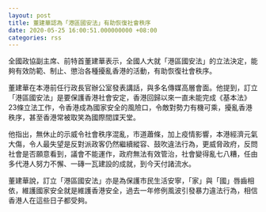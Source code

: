 ```yaml
---
layout: post
title: 董建華認為「港區國安法」有助恢復社會秩序
date: 2020-05-25 16:00:51.000000000 +08:00
categories: rss
---
```


全國政協副主席、前特首董建華表示，全國人大就「港區國安法」的立法決定，能夠有效防範、制止、懲治各種擾亂香港的活動，有助恢復社會秩序。

董建華在本港前任行政長官辦公室發表講話，與多名傳媒高層會面。他提到，訂立「港區國安法」是要保護香港社會安定，香港回歸以來一直未能完成《基本法》23條立法工作，令香港成為國家安全的風險口，令敵對勢力有機可乘，擾亂香港秩序，甚至香港常被取笑為國際間諜天堂。

他指出，無休止的示威令社會秩序混亂，市道蕭條，加上疫情影響，本港經濟元氣大傷，令人最失望是反對派政客仍然繼續縱容、鼓吹違法行為，更威脅政府，反問社會是否願意看到，議會不能運作，政府無法有效管治，社會變得亂七八糟，任由多代港人努力不懈、一磚一瓦建設的成就，到今天付諸流水。

董建華說，訂立「港區國安法」亦是為保護市民生活安寧，「家」與「國」唇齒相依，維護國家安全就是維護香港安全，過去一年修例風波引發暴力違法行為，相信香港人在這些日子都受夠。
